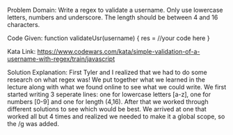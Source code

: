 Problem Domain: Write a regex to validate a username. Only use lowercase letters, numbers and underscore. The length should be between 4 and 16 characters.

Code Given: 
function validateUsr(username) {
  res = //your code here
}


Kata Link: https://www.codewars.com/kata/simple-validation-of-a-username-with-regex/train/javascript



Solution Explanation: First Tyler and I realized that we had to do some research on what regex was! We put together what we learned in the lecture along with what we found online to see what we could write. We first started writing 3 seperate lines: one for lowercase letters [a-z], one for numbers [0-9] and one for length (4,16). After that we worked through different solutions to see which would be best. We arrived at one that worked all but 4 times and realized we needed to make it a global scope, so the /g was added.
